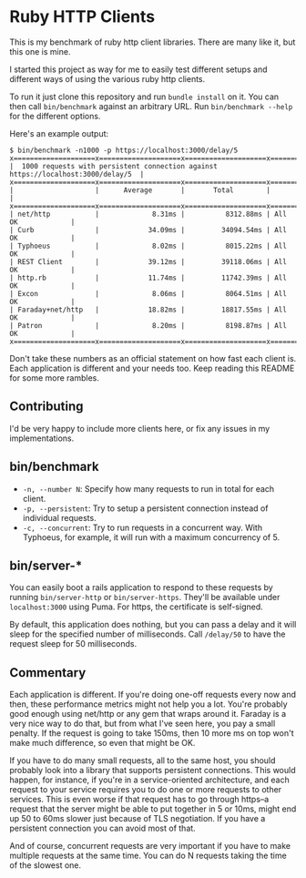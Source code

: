 # Ruby HTTP Clients

This is my benchmark of ruby http client libraries. There are many like it, but this one is mine.

I started this project as way for me to easily test different setups and different ways of using
the various ruby http clients.

To run it just clone this repository and run `bundle install` on it. You can then call
`bin/benchmark` against an arbitrary URL. Run `bin/benchmark --help` for the different options.

Here's an example output:

```
$ bin/benchmark -n1000 -p https://localhost:3000/delay/5
x====================x====================x====================x====================x
|  1000 requests with persistent connection against https://localhost:3000/delay/5  |
x====================x====================x====================x====================x
|                    |      Average       |       Total        |                    |
x====================x====================x====================x====================x
| net/http           |             8.31ms |          8312.88ms | All OK             |
| Curb               |            34.09ms |         34094.54ms | All OK             |
| Typhoeus           |             8.02ms |          8015.22ms | All OK             |
| REST Client        |            39.12ms |         39118.06ms | All OK             |
| http.rb            |            11.74ms |         11742.39ms | All OK             |
| Excon              |             8.06ms |          8064.51ms | All OK             |
| Faraday+net/http   |            18.82ms |         18817.55ms | All OK             |
| Patron             |             8.20ms |          8198.87ms | All OK             |
x====================x====================x====================x====================x
```

Don't take these numbers as an official statement on how fast each client is. Each application is
different and your needs too. Keep reading this README for some more rambles.

## Contributing

I'd be very happy to include more clients here, or fix any issues in my implementations.

## bin/benchmark

* `-n, --number N`: Specify how many requests to run in total for each client.
* `-p, --persistent`: Try to setup a persistent connection instead of individual requests.
* `-c, --concurrent`: Try to run requests in a concurrent way. With Typhoeus, for example, it will run with a maximum concurrency of 5.

## bin/server-*

You can easily boot a rails application to respond to these requests by running `bin/server-http` or `bin/server-https`. They'll
be available under `localhost:3000` using Puma. For https, the certificate is self-signed.

By default, this application does nothing, but you can pass a delay and it will sleep for the
specified number of milliseconds. Call `/delay/50` to have the request sleep for 50 milliseconds.

## Commentary

Each application is different. If you're doing one-off requests every now and then, these
performance metrics might not help you a lot. You're probably good enough using net/http or any
gem that wraps around it. Faraday is a very nice way to do that, but from what I've seen here,
you pay a small penalty. If the request is going to take 150ms, then 10 more ms on top won't make
much difference, so even that might be OK.

If you have to do many small requests, all to the same host, you should probably look into a library
that supports persistent connections. This would happen, for instance, if you're in a service-oriented
architecture, and each request to your service requires you to do one or more requests to other
services. This is even worse if that request has to go through https–a request that the server
might be able to put together in 5 or 10ms, might end up 50 to 60ms slower just because of TLS
negotiation. If you have a persistent connection you can avoid most of that.

And of course, concurrent requests are very important if you have to make multiple requests
at the same time. You can do N requests taking the time of the slowest one.
